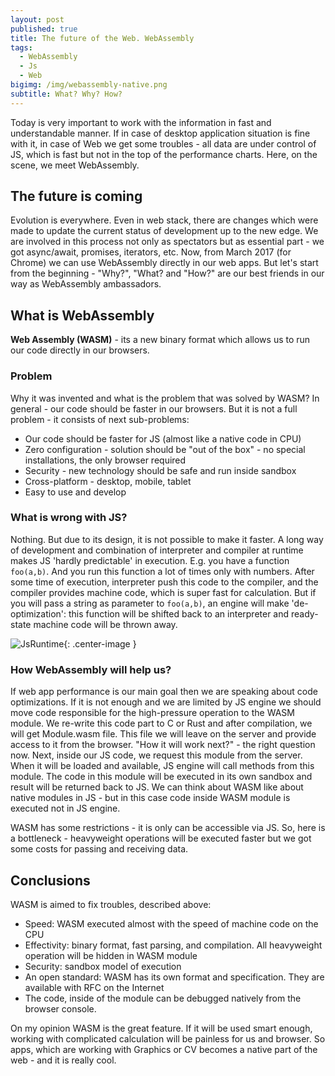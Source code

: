 ```yaml
---
layout: post
published: true
title: The future of the Web. WebAssembly
tags:
  - WebAssembly
  - Js
  - Web
bigimg: /img/webassembly-native.png
subtitle: What? Why? How?
---
```

Today is very important to work with the information in fast and understandable manner. If in case of desktop application situation is fine with it, in case of Web we get some troubles - all data are under control of JS, which is fast but not in the top of the performance charts. Here, on the scene, we meet WebAssembly.

## The future is coming 

Evolution is everywhere. Even in web stack, there are changes which were made to update the current status of development up to the new edge. We are involved in this process not only as spectators but as essential part - we got async/await, promises, iterators, etc. Now, from March 2017 (for Chrome) we can use WebAssembly directly in our web apps. But let's start from the beginning - "Why?", "What? and "How?" are our best friends in our way as WebAssembly ambassadors.

## What is WebAssembly

**Web Assembly (WASM)** - its a new binary format which allows us to run our code directly in our browsers. 

### Problem

Why it was invented and what is the problem that was solved by WASM? In general - our code should be faster in our browsers. But it is not a full problem - it consists of next sub-problems:

- Our code should be faster for JS (almost like a native code in CPU)
- Zero configuration - solution should be "out of the box" - no special installations, the only browser required
- Security - new technology should be safe and run inside sandbox
- Cross-platform - desktop, mobile, tablet
- Easy to use and develop

### What is wrong with JS?

Nothing. But due to its design, it is not possible to make it faster. A long way of development and combination of interpreter and compiler at runtime makes JS 'hardly predictable' in execution. E.g. you have a function `foo(a,b)`. And you run this function a lot of times only with numbers. After some time of execution, interpreter push this code to the compiler, and the compiler provides machine code, which is super fast for calculation. But if you will pass a string as parameter to `foo(a,b)`, an engine will make 'de-optimization': this function will be shifted back to an interpreter and ready-state machine code will be thrown away.

![JsRuntime]({{site.baseurl}}/img/js-runway.png){: .center-image }

### How WebAssembly will help us?

If web app performance is our main goal then we are speaking about code optimizations. If it is not enough and we are limited by JS engine we should move code responsible for the high-pressure operation to the WASM module. We re-write this code part to C or Rust and after compilation, we will get Module.wasm file. This file we will leave on the server and provide access to it from the browser. "How it will work next?" - the right question now. Next, inside our JS code, we request this module from the server. When it will be loaded and available, JS engine will call methods from this module. The code in this module will be executed in its own sandbox and result will be returned back to JS. We can think about WASM like about native modules in JS - but in this case code inside WASM module is executed not in JS engine. 

WASM has some restrictions - it is only can be accessible via JS. So, here is a bottleneck - heavyweight operations will be executed faster but we got some costs for passing and receiving data.  


## Conclusions

WASM is aimed to fix troubles, described above:

- Speed: WASM executed almost with the speed of machine code on the CPU
- Effectivity: binary format, fast parsing, and compilation. All heavyweight operation will be hidden in WASM module
- Security: sandbox model of execution 
- An open standard: WASM has its own format and specification. They are available with RFC on the Internet
- The code, inside of the module can be debugged natively from the browser console.

On my opinion WASM is the great feature. If it will be used smart enough, working with complicated calculation will be painless for us and browser. So apps, which are working with Graphics or CV becomes a native part of the web - and it is really cool. 




